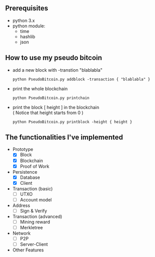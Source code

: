 ## Prerequisites
- python 3.x
- python module:
    - time
    - hashlib
    - json
    

## How to use my pseudo bitcoin
- add a new block with -transtion "blablabla"
    ```
    python PseudoBitcoin.py addblock -transaction { "blablabla" }
    ```
- print the whole blockchain
    ```
    python PseudoBitcoin.py printchain
    ```
- print the block [ height ] in the blockchain <br>
( Notice that height starts from 0 )
    ```
    python PseudoBitcoin.py printblock -height { height }
    ```

## The functionalities I've implemented

- Prototype
    - [x] Block 
    - [x] Blockchain
    - [x] Proof of Work
- Persistence
    - [x] Database
    - [x] Client
- Transaction (basic)
    - [ ] UTXO
    - [ ] Account model
- Address
    - [ ] Sign & Verify
- Transaction (advanced)
    - [ ] Mining reward
    - [ ] Merkletree
- Network
    - [ ] P2P
    - [ ] Server-Client
- Other Features
